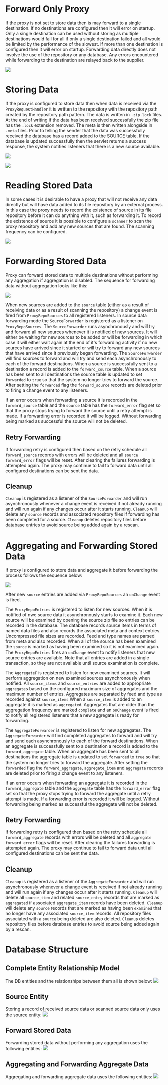 # Forward Only Proxy
If the proxy is not set to store data then is may forward to a single destination.
If no destinations are configured then it will error on startup.
Only a single destination can be used without storing as multiple destinations would fail for all if only a single destination failed and all would be limited by the performance of the slowest.
If more than one destination is configured then it will error on startup.
Forwarding data directly does not involve the use of the repository or any database.
Any errors encountered while forwarding to the destination are relayed back to the supplier. 

![](forward-only-sequence.svg)

# Storing Data
If the proxy is configured to store data then when data is received via the `ProxyRequestHandler` it is written to the repository with the repository path created by the repository path pattern.
The data is written in `.zip.lock` files.
At the end of writing if the data has been received successfully the zip file has the `.lock` extension removed.
The meta is then written alongside in `.meta` files. 
Prior to telling the sender that the data was successfully received the database has a record added to the SOURCE table.
If the database is updated successfully then the servlet returns a success response, the system notifies listeners that there is a new source available.

![](storing-data.svg)

![](receive-and-store-sequence.svg)

# Reading Stored Data
In some cases it is desirable to have a proxy that will not receive any data directly but will have data added to its file repository by an external process.
In this case the proxy needs to record the existence of source in its file repository before it can do anything with it, such as forwarding it.
To record the existence of source it is possible to configure a `scanner` to scan the proxy repository and add any new sources that are found.
The scanning frequency can be configured.

![](repo-scanner-sequence.svg)

# Forwarding Stored Data
Proxy can forward stored data to multiple destinations without performing any aggregation if aggregation is disabled.
The sequence for forwarding data without aggregation looks like this:

![](forward-stored-data-sequence.svg)

When new sources are added to the `source` table (either as a result of receiving data or as a result of scanning the repository) a change event is fired from `ProxyRepoSources` to all registered listeners.
In source data forwarding mode the `SourceForwarder` is registered as a listener on `ProxyRepoSources`.
The `SourceForwarder` runs asynchronously and will try and forward all new sources whenever it is notified of new sources.
It will either be waiting for new sources to be added or will be forwarding in which case it will either wait again at the end of it's forwarding activity if no new sources have arrived since it started or will try to forward any new sources that have arrived since it previously began forwarding.
The `SourceForwarder` will find sources to forward and will try and send each asynchronously to each of the forward destinations.
When a source is successfully sent to a destination a record is added to the `forward_cource` table.
When a source has been sent to all destinations the source table is updated to set `forwarded` to `true` so that the system no longer tries to forward the source.
After setting the `forwarded` flag the `forward_source` records are deleted prior to firing a change event to any listeners.

If an error occurs when forwarding a source it is recorded in the `forward_source` table and the `source` table has the `forward_error` flag set so that the proxy stops trying to forward the source until a retry attempt is made.
If a forwarding error is recorded it will be logged.
Without forwarding being marked as successful the source will not be deleted.

## Retry Forwarding
If forwarding retry is configured then based on the retry schedule all `forward_source` records with errors will be deleted and all `source` `forward_error` flags will be reset.
After clearing the failures forwarding is attempted again.
The proxy may continue to fail to forward data until all configured destinations can be sent the data.

## Cleanup
`Cleanup` is registered as a listener of the `SourceForwarder` and will run asynchronously whenever a change event is received if not already running and will run again if any changes occur after it starts running.
`Cleanup` will delete any `source` records and associated repository files if forwarding has been completed for a source.
`Cleanup` deletes repository files before database entries to avoid source being added again by a rescan.

# Aggregating and Forwarding Stored Data
If proxy is configured to store data and aggregate it before forwarding the process follows the sequence below:

![](forward-aggregate-sequence.svg)

After new `source` entries are added via `ProxyRepoSources` an `onChange` event is fired.

The `ProxyRepoEntries` is registered to listen for new sources.
When it is notified of nwe source data it asynchronously starts to examine it.
Each new source will be examined by opening the source zip file so entries can be recorded in the database.
The database records source items in terms of named data files and also records the associated meta and context entries.
Uncompressed file sizes are recorded.
Feed and type names are parsed from meta and also recorded. 
When all of the source has been examined the `source` is marked as having been examined so it is not examined again.
The `ProxyRepoEntries` fires an `onChange` event to notify listeners that new source entries are available.
Note that all entries are added in a single transaction, so they are not available until source examination is complete.

The `AggregateF` is registered to listen for new examined sources.
It will perform aggregation on new examined sources asynchronously when notified.
All `source_items` and `source_entries` are added to appropriate `aggregate`s based on the configured maximum size of aggregates and the maximum number of entries.
Aggregates are separated by feed and type as recorded against `source_items`
When a `source_item` is added to an aggregate it is marked as `aggregated`.
Aggregates that are older than the aggregation frequency are marked `complete` and an `onChange` event is fired to notify all registered listeners that a new aggregate is ready for forwarding.

The `AggregateForwarder` is registered to listen for new aggregates.
The `AggregateForwarder` will find completed aggregates to forward and will try and send each asynchronously to each of the forward destinations.
When an aggregate is successfully sent to a destination a record is added to the `forward_aggregate` table.
When an aggregate has been sent to all destinations the aggregate table is updated to set `forwarded` to `true` so that the system no longer tries to forward the aggregate.
After setting the `forwarded` flag the `forward_aggregate`, `aggregate_item` and `aggregate` records are deleted prior to firing a change event to any listeners.

If an error occurs when forwarding an aggregate it is recorded in the `forward_aggregate` table and the `aggregate` table has the `forward_error` flag set so that the proxy stops trying to forward the aggregate until a retry attempt is made.
If a forwarding error is recorded it will be logged.
Without forwarding being marked as successful the aggregate will not be deleted.

## Retry Forwarding
If forwarding retry is configured then based on the retry schedule all `forward_aggregate` records with errors will be deleted and all `aggregate` `forward_error` flags will be reset.
After clearing the failures forwarding is attempted again.
The proxy may continue to fail to forward data until all configured destinations can be sent the data.

## Cleanup
`Cleanup` is registered as a listener of the `AggregateForwarder` and will run asynchronously whenever a change event is received if not already running and will run again if any changes occur after it starts running.
`Cleanup` will delete all `source_item` and related `source_entry` records that are marked as `aggregated` if associated `aggregate_item` records have been deleted.
`Cleanup` will delete any `source` records that are marked as having been `examined` that no longer have any associated `source_item` records.
All repository files associated with a `source` being deleted are also deleted.
`Cleanup` deletes repository files before database entries to avoid source being added again by a rescan.

# Database Structure

## Complete Entity Relationship Model
The DB entities and the relationships between them all is shown below:
![](all-entity.svg)

## Source Entity
Storing a record of received source data or scanned source data only uses the source entity:
![](source-entity.svg)

## Forward Stored Data
Forwarding stored data without performing any aggregation uses the following entities:
![](forward-stored-data-entity.svg)

## Aggregating and Forwarding Aggregate Data
Aggregating and forwarding aggregate data uses the following entities:
![](forward-aggregate-entity.svg)
